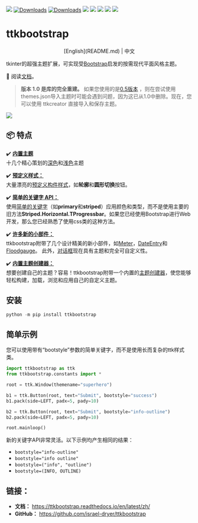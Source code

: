 ![](https://img.shields.io/github/release/israel-dryer/ttkbootstrap.svg)
[![Downloads](https://pepy.tech/badge/ttkbootstrap)](https://pepy.tech/project/ttkbootstrap)
[![Downloads](https://pepy.tech/badge/ttkbootstrap/month)](https://pepy.tech/project/ttkbootstrap)
![](https://img.shields.io/github/issues/israel-dryer/ttkbootstrap.svg)
![](https://img.shields.io/github/issues-closed/israel-dryer/ttkbootstrap.svg)
![](https://img.shields.io/github/license/israel-dryer/ttkbootstrap.svg)
![](https://img.shields.io/github/stars/israel-dryer/ttkbootstrap.svg)
![](https://img.shields.io/github/forks/israel-dryer/ttkbootstrap.svg)

# ttkbootstrap
<center>[English](README.md) | 中文</center>

tkinter的超强主题扩展，可实现受[Bootstrap](https://getbootstrap.com/)启发的按需现代平面风格主题。 

👀 阅读[文档](https://ttkbootstrap.readthedocs.io/en/latest/zh/)。


> **版本 1.0 是库的完全重建。** 如果您使用的是[0.5版本](https://github.com/israel-dryer/ttkbootstrap/tree/version-0.5)
   ，则在尝试使用themes.json导入主题时可能会遇到问题，因为这已从1.0中删除。现在，您可以使用 ttkcreator 直接导入和保存主题。

![](https://raw.githubusercontent.com/israel-dryer/ttkbootstrap/master/docs/assets/themes/themes.gif)

## 📦 特点

✔️ [**内置主题**](https://ttkbootstrap.readthedocs.io/en/latest/zh/themes/index.md)   
十几个精心策划的[深色](https://ttkbootstrap.readthedocs.io/en/latest/zh/themes/dark.md)和[浅色](https://ttkbootstrap.readthedocs.io/en/latest/zh/themes/light.md)主题

✔️ [**预定义样式：**](https://ttkbootstrap.readthedocs.io/en/latest/zh/styleguide/index.md)  
大量漂亮的[预定义构件样式](https://ttkbootstrap.readthedocs.io/en/latest/zh/styleguide/index.md)，如**轮廓**和**圆形切换**按钮。

✔️ [**简单的关键字 API：**](https://ttkbootstrap.readthedocs.io/en/latest/zh/gettingstarted/tutorial/#use-themed-widgets)  
使用[简单的关键字](https://ttkbootstrap.readthedocs.io/en/latest/zh/gettingstarted/tutorial/#use-themed-widgets)（如**primary**和**striped**）应用颜色和类型，而不是使用主要的旧方法**Striped.Horizontal.TProgressbar**。如果您已经使用Bootstrap进行Web开发，那么您已经熟悉了使用css类的这种方法。

✔️ [**许多新的小部件：**](https://ttkbootstrap.readthedocs.io/en/latest/zh/api/widgets/dateentry)  
ttkbootstrap附带了几个设计精美的新小部件，如[Meter](https://ttkbootstrap.readthedocs.io/en/latest/zh/api/widgets/meter)，[DateEntry](https://ttkbootstrap.readthedocs.io/en/latest/zh/api/widgets/dateentry)和[Floodgauge](https://ttkbootstrap.readthedocs.io/en/latest/zh/api/widgets/floodgauge)。 此外，[对话框](https://ttkbootstrap.readthedocs.io/en/latest/zh/api/dialogs/dialog)现在具有主题和完全可自定义性。

✔️ [**内置主题创建器：**](https://ttkbootstrap.readthedocs.io/en/latest/zh/themes/themecreator.md)  
想要创建自己的主题？容易！ttkbootstrap附带一个内置的[主题创建器](https://ttkbootstrap.readthedocs.io/en/latest/zh/themes/themecreator.md)，使您能够轻松构建，加载，浏览和应用自己的自定义主题。

## 安装

```python
python -m pip install ttkbootstrap
```

## 简单示例
您可以使用带有“bootstyle”参数的简单关键字，而不是使用长而复杂的ttk样式类。

```python
import ttkbootstrap as ttk
from ttkbootstrap.constants import *

root = ttk.Window(themename="superhero")

b1 = ttk.Button(root, text="Submit", bootstyle="success")
b1.pack(side=LEFT, padx=5, pady=10)

b2 = ttk.Button(root, text="Submit", bootstyle="info-outline")
b2.pack(side=LEFT, padx=5, pady=10)

root.mainloop()
```

新的关键字API非常灵活。以下示例均产生相同的结果：
- `bootstyle="info-outline"`
- `bootstyle="info outline"`
- `bootstyle=("info", "outline")`
- `bootstyle=(INFO, OUTLINE)`

## 链接：
- **文档：** https://ttkbootstrap.readthedocs.io/en/latest/zh/  
- **GitHub：** https://github.com/israel-dryer/ttkbootstrap
